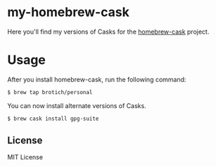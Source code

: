 # my-homebrew-cask

Here you'll find my versions of Casks for the [homebrew-cask](https://github.com/brotich/homebrew-personal)
project.

# Usage

After you install homebrew-cask, run the following command:

```sh
$ brew tap brotich/personal
```

You can now install alternate versions of Casks.

```sh
$ brew cask install gpg-suite
```

## License

MIT License
